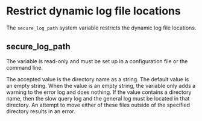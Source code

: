 # Restrict dynamic log file locations

The `secure_log_path` system variable restricts the dynamic log file locations.

## secure_log_path

The variable is read-only and must be set up in a configuration file or the command line.

The accepted value is the directory name as a string. The default value is an empty string. When the value is an empty string, the variable only adds a warning to the error log and does nothing. If the value contains a directory name, then the slow query log and the general log must be located in that directory. An attempt to move either of these files outside of the specified directory results in an error.
